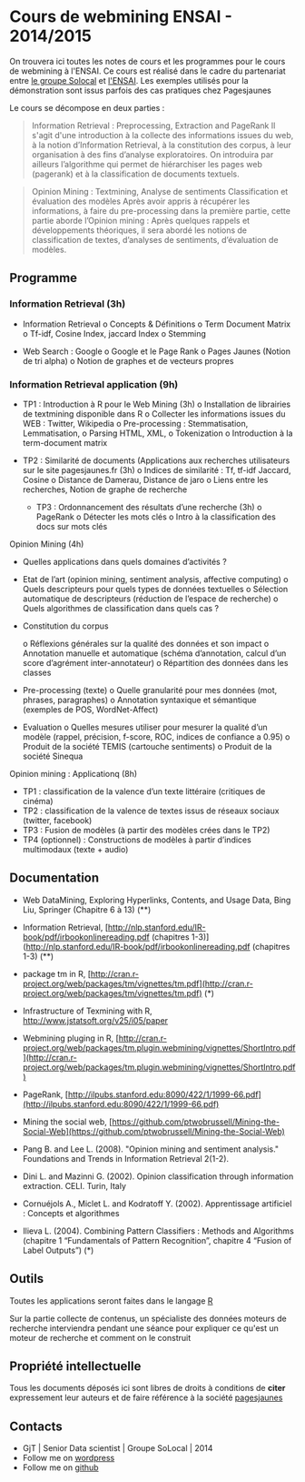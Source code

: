 Cours de webmining ENSAI - 2014/2015
=====

On trouvera ici toutes les notes de cours et les programmes pour le cours de webmining à l'ENSAI. Ce cours est réalisé dans le cadre du partenariat entre [le groupe Solocal](www.solocal.com) et [l'ENSAI](www.ensai.fr). Les exemples utilisés pour la démonstration sont issus parfois des cas pratiques chez Pagesjaunes


Le cours se décompose en deux parties : 

> Information Retrieval : Preprocessing, Extraction and PageRank 
Il s'agit d'une introduction à la collecte des informations issues du web, à la notion d’Information Retrieval, à la constitution des corpus, à leur organisation à des fins d’analyse exploratoires. 
On introduira par ailleurs l’algorithme qui permet de hiérarchiser les pages web (pagerank) et à la classification de documents textuels.

> Opinion Mining : Textmining, Analyse de sentiments Classification et évaluation des modèles 
Après avoir appris à récupérer les informations, à faire du pre-processing dans la première partie, cette partie aborde l’Opinion mining : Après quelques rappels et développements théoriques, il sera abordé les notions de classification de textes, d’analyses de sentiments, d’évaluation de modèles. 

## Programme

### Information Retrieval (3h)
-	Information Retrieval
	o	Concepts & Définitions
	o	Term Document Matrix
	o	Tf-idf, Cosine Index, jaccard Index
	o	Stemming

-	Web Search : Google 
	o	Google et le Page Rank
	o	Pages Jaunes (Notion de tri alpha)
	o	Notion de graphes et de vecteurs propres 

### Information Retrieval application (9h)
-	TP1 : Introduction à R pour le Web Mining (3h)
	o	Installation de librairies de textmining disponible dans R
	o	Collecter les informations issues du WEB : Twitter, Wikipedia
	o	Pre-processing : Stemmatisation, Lemmatisation, 
	o	Parsing HTML, XML, 
	o	Tokenization
	o	Introduction à la term-document matrix

-	TP2 : Similarité de documents (Applications aux recherches utilisateurs sur le site pagesjaunes.fr (3h)
	o	Indices de similarité : Tf, tf-idf Jaccard, Cosine
	o	Distance de Damerau, Distance de jaro
	o	Liens entre les recherches, Notion de graphe de recherche
	-	TP3 : Ordonnancement des résultats d’une recherche (3h)
	o	PageRank
	o	Détecter les mots clés
	o	Intro à la classification des docs sur mots clés

Opinion Mining (4h)
-	Quelles applications dans quels domaines d’activités ? 
-	Etat de l’art (opinion mining, sentiment analysis, affective computing)
	o	Quels descripteurs pour quels types de données textuelles
	o	Sélection automatique de descripteurs (réduction de l’espace de recherche)
	o	Quels algorithmes de classification dans quels cas ?

-	Constitution du corpus 

	o	Réflexions générales sur la qualité des données  et son impact
	o	Annotation manuelle et automatique (schéma d’annotation, calcul d’un score d’agrément inter-annotateur)
	o	 Répartition des données dans les classes

-	Pre-processing (texte)
	o	Quelle granularité pour mes données (mot, phrases, paragraphes)
	o	Annotation syntaxique et sémantique (exemples de POS, WordNet-Affect)

-	Evaluation
	o	Quelles mesures utiliser pour mesurer la qualité d’un modèle (rappel, précision, f-score, ROC, indices de confiance a 0.95)
	o	Produit de la société TEMIS (cartouche sentiments)
	o	Produit de la société Sinequa

Opinion mining : Applicationq (8h)
-	TP1 : classification de la valence d’un texte littéraire (critiques de cinéma) 
-	TP2 : classification de la valence de textes issus de réseaux sociaux (twitter, facebook)  
-	TP3 : Fusion de modèles (à partir des modèles crées dans le TP2)   
-	TP4 (optionnel) : Constructions de modèles à partir d’indices multimodaux (texte + audio)


## Documentation

*	Web DataMining, Exploring Hyperlinks, Contents, and Usage Data, Bing Liu, Springer (Chapitre 6 à 13) (**)

*	Information Retrieval, [http://nlp.stanford.edu/IR-book/pdf/irbookonlinereading.pdf (chapitres 1-3)](http://nlp.stanford.edu/IR-book/pdf/irbookonlinereading.pdf (chapitres 1-3) (**)

*	package tm in R, [http://cran.r-project.org/web/packages/tm/vignettes/tm.pdf](http://cran.r-project.org/web/packages/tm/vignettes/tm.pdf) (*)

*	Infrastructure of Texmining with R, http://www.jstatsoft.org/v25/i05/paper

*	Webmining pluging in R, [http://cran.r-project.org/web/packages/tm.plugin.webmining/vignettes/ShortIntro.pdf](http://cran.r-project.org/web/packages/tm.plugin.webmining/vignettes/ShortIntro.pdf)

*	PageRank,  [http://ilpubs.stanford.edu:8090/422/1/1999-66.pdf](http://ilpubs.stanford.edu:8090/422/1/1999-66.pdf)

*	Mining the social web, [https://github.com/ptwobrussell/Mining-the-Social-Web](https://github.com/ptwobrussell/Mining-the-Social-Web)

*	Pang B. and Lee L. (2008). "Opinion mining and sentiment analysis." Foundations and Trends in Information Retrieval 2(1-2).

*	Dini L. and Mazinni G. (2002). Opinion classification through information extraction. CELI. Turin, Italy

*	Cornuéjols A., Miclet L. and Kodratoff Y. (2002). Apprentissage artificiel : Concepts et algorithmes

*	Ilieva L. (2004). Combining Pattern Classifiers : Methods and Algorithms (chapitre 1 “Fundamentals of Pattern Recognition”, chapitre 4 “Fusion of Label Outputs”) (*)


## Outils

Toutes les applications seront faites dans le langage [R](www.cran.r-project.org)

Sur la partie collecte de contenus, un spécialiste des données moteurs de recherche interviendra pendant une séance pour expliquer ce qu'est un moteur de recherche et comment on le construit


## Propriété intellectuelle

Tous les documents déposés ici sont libres de droits à conditions de **citer** expressement leur auteurs et de faire référence à la société [pagesjaunes](www.pagesjaunes.fr)


## Contacts

* GjT | Senior Data scientist | Groupe SoLocal | 2014
* Follow me on [wordpress](http://sciencendata.wordpress.com)
* Follow me on [github](http://github.io/gtanalytics)
